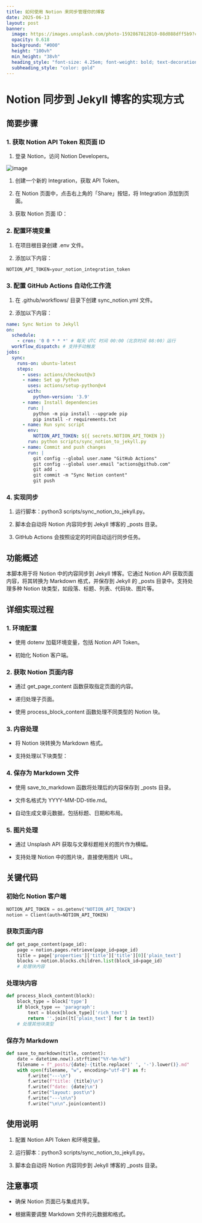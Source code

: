 ```yaml
---
title: 如何使用 Notion 来同步管理你的博客
date: 2025-06-13
layout: post
banner:
  image: https://images.unsplash.com/photo-1592867812810-08d088dff5b9?crop=entropy&cs=tinysrgb&fit=max&fm=jpg&ixid=M3w2OTIwMzJ8MHwxfHJhbmRvbXx8fHx8fHx8fDE3NDk4Mzk0NTV8&ixlib=rb-4.1.0&q=80&w=1080
  opacity: 0.618
  background: "#000"
  height: "100vh"
  min_height: "38vh"
  heading_style: "font-size: 4.25em; font-weight: bold; text-decoration: underline"
  subheading_style: "color: gold"
---
```


# Notion 同步到 Jekyll 博客的实现方式

## 简要步骤

### 1. 获取 Notion API Token 和页面 ID

1. 登录 Notion，访问 Notion Developers。

![image](https://prod-files-secure.s3.us-west-2.amazonaws.com/a7a0cc5a-89b9-4cda-8686-1fba0ca52f40/d19c1afe-dea5-4312-9333-786b0ba83054/image.png?X-Amz-Algorithm=AWS4-HMAC-SHA256&X-Amz-Content-Sha256=UNSIGNED-PAYLOAD&X-Amz-Credential=ASIAZI2LB466UFJARZ57%2F20250613%2Fus-west-2%2Fs3%2Faws4_request&X-Amz-Date=20250613T183054Z&X-Amz-Expires=3600&X-Amz-Security-Token=IQoJb3JpZ2luX2VjEDIaCXVzLXdlc3QtMiJHMEUCIQCrT7a%2BroGFZTCjWKg1YQXg02956XJrSlEiZHlAWrreggIgA9qsTE0S2zQALdR0eqyefs1ZBeVS%2FMBIJWQ8MFU3Tosq%2FwMIGxAAGgw2Mzc0MjMxODM4MDUiDDdaC6KlyHLFRy0qzSrcA3kfbq1ayU3PinS9%2F3JJEcxk4Ml0JRO3h9WZ4i6xq0pTOvFSZa%2F1MRqenp8RjbgA%2FB4A5kjDSo4RdD3P5i6lnUTYUwzEUunIFRNssks0El8muUVx%2Fph94dfp67VLLT%2B9SqTIFKoMuXlIy5w7C2z3hOdiR1bq%2B5lINMd94W99xmI7SUyEhwml%2FXXSBKZKrAWhHawJS2rxYJvOohlx64aOQw3VAsYt2oYVEDzWYILMdLFEqfDV60xLJjvDc45iyt1i6ekCDkFku0AE1ny9pAMgLGV0%2FrziktHVcps%2FJo3fQyx5QFIh166xaw8DKrf3%2B8UOa1qLOvJVg2SJcaVPUku7GGs0Vtl1PMFhaEwqhY7r8JEd%2BkxfI%2FQvtV7NV0%2FA1zh3c%2FRl4Aay50GqKM4yQ2qrR11aiOMv0sZLXp1KE8fYnfAtGdT%2FeQ%2B5s5ZQkqBJbD6bq2Dkg2nsZWFA2duGBU1cpi5a9vm3zXvOgSXbc%2BiLCJ8H3stxhxLjPhArJzTM1aiC6%2FTtUdwMrwD5YOHhA0sLNQ%2FZuwQwnGNEfsDLEM4R9B6r3I0aP%2Fys%2BvDmdwjbEMF1YJKPu3QOLLgYrAqSFetaGqp%2B5y0rU1eQuxoaV1pfnj3g6fWfLVCZ%2BwDmtcZ9MN%2FSscIGOqUBu2e2NTpJGIiPqVkZ%2B%2FJxU4BAYwlBzFGV6AqjDtoudoD5wyKsgJpXSOgOJezvMSRAql7VrersXMah72x%2BGRSVHr1FL64mlH3UySS%2BK55cpQZAUrhRdmXzNxJPqPwEfZ4BojlyCJcEBFBfURwv28uDJU%2ByUm0d1ohydfCNKP%2BdIBa9vyoVcxB%2FkYdixExkjq7fSBZpJIBXIlU9MqEsBPMTksiViM%2Bz&X-Amz-Signature=0193c2389bf9611857cdea6035ed27e6e9dac9bfbe49bf5da3721a666c70701d&X-Amz-SignedHeaders=host&x-amz-checksum-mode=ENABLED&x-id=GetObject)

1. 创建一个新的 Integration，获取 API Token。

1. 在 Notion 页面中，点击右上角的「Share」按钮，将 Integration 添加到页面。

1. 获取 Notion 页面 ID：


### 2. 配置环境变量

1. 在项目根目录创建 .env 文件。

1. 添加以下内容：

```javascript
NOTION_API_TOKEN=your_notion_integration_token
```

### 3. 配置 GitHub Actions 自动化工作流

1. 在 .github/workflows/ 目录下创建 sync_notion.yml 文件。

1. 添加以下内容：

```yaml
name: Sync Notion to Jekyll
on:
  schedule:
    - cron: '0 0 * * *' # 每天 UTC 时间 00:00（北京时间 08:00）运行
  workflow_dispatch: # 支持手动触发
jobs:
  sync:
    runs-on: ubuntu-latest
    steps:
      - uses: actions/checkout@v3
      - name: Set up Python
        uses: actions/setup-python@v4
        with:
          python-version: '3.9'
      - name: Install dependencies
        run: |
          python -m pip install --upgrade pip
          pip install -r requirements.txt
      - name: Run sync script
        env:
          NOTION_API_TOKEN: ${{ secrets.NOTION_API_TOKEN }}
        run: python scripts/sync_notion_to_jekyll.py
      - name: Commit and push changes
        run: |
          git config --global user.name "GitHub Actions"
          git config --global user.email "actions@github.com"
          git add .
          git commit -m "Sync Notion content"
          git push
```

### 4. 实现同步

1. 运行脚本：python3 scripts/sync_notion_to_jekyll.py。

1. 脚本会自动将 Notion 内容同步到 Jekyll 博客的 _posts 目录。

1. GitHub Actions 会按照设定的时间自动运行同步任务。

## 功能概述

本脚本用于将 Notion 中的内容同步到 Jekyll 博客。它通过 Notion API 获取页面内容，将其转换为 Markdown 格式，并保存到 Jekyll 的 _posts 目录中。支持处理多种 Notion 块类型，如段落、标题、列表、代码块、图片等。

## 详细实现过程

### 1. 环境配置

- 使用 dotenv 加载环境变量，包括 Notion API Token。

- 初始化 Notion 客户端。

### 2. 获取 Notion 页面内容

- 通过 get_page_content 函数获取指定页面的内容。

- 递归处理子页面。

- 使用 process_block_content 函数处理不同类型的 Notion 块。

### 3. 内容处理

- 将 Notion 块转换为 Markdown 格式。

- 支持处理以下块类型：


### 4. 保存为 Markdown 文件

- 使用 save_to_markdown 函数将处理后的内容保存到 _posts 目录。

- 文件名格式为 YYYY-MM-DD-title.md。

- 自动生成文章元数据，包括标题、日期和布局。

### 5. 图片处理

- 通过 Unsplash API 获取与文章标题相关的图片作为横幅。

- 支持处理 Notion 中的图片块，直接使用图片 URL。

## 关键代码

### 初始化 Notion 客户端

```python
NOTION_API_TOKEN = os.getenv("NOTION_API_TOKEN")
notion = Client(auth=NOTION_API_TOKEN)
```

### 获取页面内容

```python
def get_page_content(page_id):
    page = notion.pages.retrieve(page_id=page_id)
    title = page['properties']['title']['title'][0]['plain_text']
    blocks = notion.blocks.children.list(block_id=page_id)
    # 处理块内容
```

### 处理块内容

```python
def process_block_content(block):
    block_type = block['type']
    if block_type == 'paragraph':
        text = block[block_type]['rich_text']
        return ''.join([t['plain_text'] for t in text])
    # 处理其他块类型
```

### 保存为 Markdown

```python
def save_to_markdown(title, content):
    date = datetime.now().strftime("%Y-%m-%d")
    filename = f"_posts/{date}-{title.replace(' ', '-').lower()}.md"
    with open(filename, "w", encoding="utf-8") as f:
        f.write("---\n")
        f.write(f"title: {title}\n")
        f.write(f"date: {date}\n")
        f.write("layout: post\n")
        f.write("---\n\n")
        f.write("\n\n".join(content))
```

## 使用说明

1. 配置 Notion API Token 和环境变量。

1. 运行脚本：python3 scripts/sync_notion_to_jekyll.py。

1. 脚本会自动将 Notion 内容同步到 Jekyll 博客的 _posts 目录。

## 注意事项

- 确保 Notion 页面已与集成共享。

- 根据需要调整 Markdown 文件的元数据和格式。